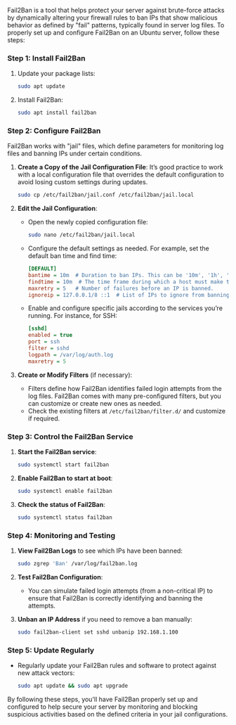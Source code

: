 Fail2Ban is a tool that helps protect your server against brute-force attacks by dynamically altering your firewall rules to ban IPs that show malicious behavior as defined by "fail" patterns, typically found in server log files. To properly set up and configure Fail2Ban on an Ubuntu server, follow these steps:

### Step 1: Install Fail2Ban

1. Update your package lists:

    ```bash
    sudo apt update
    ```

2. Install Fail2Ban:
    ```bash
    sudo apt install fail2ban
    ```

### Step 2: Configure Fail2Ban

Fail2Ban works with "jail" files, which define parameters for monitoring log files and banning IPs under certain conditions.

1. **Create a Copy of the Jail Configuration File**: It’s good practice to work with a local configuration file that overrides the default configuration to avoid losing custom settings during updates.

    ```bash
    sudo cp /etc/fail2ban/jail.conf /etc/fail2ban/jail.local
    ```

2. **Edit the Jail Configuration**:

    - Open the newly copied configuration file:

        ```bash
        sudo nano /etc/fail2ban/jail.local
        ```

    - Configure the default settings as needed. For example, set the default ban time and find time:

        ```ini
        [DEFAULT]
        bantime = 10m  # Duration to ban IPs. This can be '10m', '1h', '1d' for minutes, hours, or days respectively.
        findtime = 10m  # The time frame during which a host must make the number of failed attempts defined in `maxretry` to get banned.
        maxretry = 5   # Number of failures before an IP is banned.
        ignoreip = 127.0.0.1/8 ::1  # List of IPs to ignore from banning
        ```

    - Enable and configure specific jails according to the services you’re running. For instance, for SSH:
        ```ini
        [sshd]
        enabled = true
        port = ssh
        filter = sshd
        logpath = /var/log/auth.log
        maxretry = 5
        ```

3. **Create or Modify Filters** (if necessary):
    - Filters define how Fail2Ban identifies failed login attempts from the log files. Fail2Ban comes with many pre-configured filters, but you can customize or create new ones as needed.
    - Check the existing filters at `/etc/fail2ban/filter.d/` and customize if required.

### Step 3: Control the Fail2Ban Service

1. **Start the Fail2Ban service**:

    ```bash
    sudo systemctl start fail2ban
    ```

2. **Enable Fail2Ban to start at boot**:

    ```bash
    sudo systemctl enable fail2ban
    ```

3. **Check the status of Fail2Ban**:
    ```bash
    sudo systemctl status fail2ban
    ```

### Step 4: Monitoring and Testing

1. **View Fail2Ban Logs** to see which IPs have been banned:

    ```bash
    sudo zgrep 'Ban' /var/log/fail2ban.log
    ```

2. **Test Fail2Ban Configuration**:

    - You can simulate failed login attempts (from a non-critical IP) to ensure that Fail2Ban is correctly identifying and banning the attempts.

3. **Unban an IP Address** if you need to remove a ban manually:
    ```bash
    sudo fail2ban-client set sshd unbanip 192.168.1.100
    ```

### Step 5: Update Regularly

-   Regularly update your Fail2Ban rules and software to protect against new attack vectors:
    ```bash
    sudo apt update && sudo apt upgrade
    ```

By following these steps, you'll have Fail2Ban properly set up and configured to help secure your server by monitoring and blocking suspicious activities based on the defined criteria in your jail configurations.
